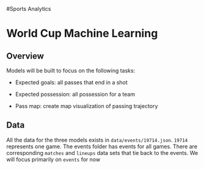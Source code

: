 #Sports Analytics

# World Cup Machine Learning

## Overview

Models will be built to focus on the following tasks:

* Expected goals: all passes that end in a shot

* Expected possession: all possession for a team

* Pass map: create map visualization of passing trajectory

## Data

All the data for the three models exists in `data/events/19714.json`. `19714` represents one game. The events folder has events for all games. There are corresponding `matches` and `lineups` data sets that tie back to the events. We will focus primarily on `events` for now



